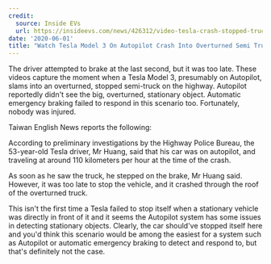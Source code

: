 ```yaml
---
credit:
  source: Inside EVs
  url: https://insideevs.com/news/426312/video-tesla-crash-stopped-truck/
date: '2020-06-01'
title: "Watch Tesla Model 3 On Autopilot Crash Into Overturned Semi Truck On Highway"
---
```

The driver attempted to brake at the last second, but it was too late.
These videos capture the moment when a Tesla Model 3, presumably on Autopilot, slams into an overturned, stopped semi-truck on the highway. Autopilot reportedly didn't see the big, overturned, stationary object. Automatic emergency braking failed to respond in this scenario too. Fortunately, nobody was injured.

Taiwan English News reports the following:

According to preliminary investigations by the Highway Police Bureau, the 53-year-old Tesla driver, Mr Huang, said that his car was on autopilot, and traveling at around 110 kilometers per hour at the time of the crash.

As soon as he saw the truck, he stepped on the brake, Mr Huang said. However, it was too late to stop the vehicle, and it crashed through the roof of the overturned truck.

This isn't the first time a Tesla failed to stop itself when a stationary vehicle was directly in front of it and it seems the Autopilot system has some issues in detecting stationary objects. Clearly, the car should've stopped itself here and you'd think this scenario would be among the easiest for a system such as Autopilot or automatic emergency braking to detect and respond to, but that's definitely not the case.
